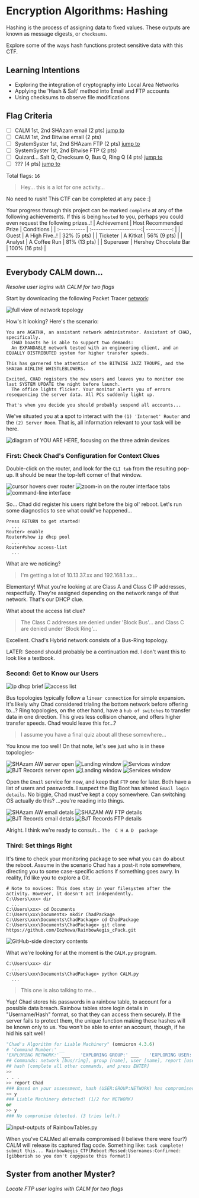 # Encryption Algorithms: Hashing
Hashing is the process of assigning data to fixed values. These outputs are known as message digests, or `checksums`.

Explore some of the ways hash functions protect sensitive data with this CTF.
## Learning Intentions
- Exploring the integration of cryptography into Local Area Networks
- Applying the 'Hash & Salt' method into Email and FTP accounts
- Using checksums to observe file modifications
## Flag Criteria
- [ ] CALM 1st, 2nd SHAzam email (2 pts) [jump to](#CALM)
- [ ] CALM 1st, 2nd Bitwise email (2 pts)
- [ ] SystemSyster 1st, 2nd SHAzam FTP (2 pts) [jump to](#Syster)
- [ ] SystemSyster 1st, 2nd Bitwise FTP (2 pts)
- [ ] Quizard... Salt Q, Checksum Q, Bus Q, Ring Q (4 pts) [jump to](#some-section)
- [ ] ??? (4 pts) [jump to](#some-section)

Total flags: `16`
> Hey... this is a lot for one activity...

No need to rush! This CTF can be completed at any pace :]

Your progress through this project can be marked `complete` at any of the following achievements. If this is being `hosted` to you, perhaps you could even request the following prizes..!
| Achievement  | Host Recommended Prize | Conditions    |
| :----------- | :---------------------:| -----------:  |
| Guest        | A High Five..!         | 32% (5 pts)   |
| Ticketer     | A Kitkat               | 56% (9 pts)   |
| Analyst      | A Coffee Run           | 81% (13 pts)  |
| Superuser    | Hershey Chocolate Bar  | 100% (16 pts) |
***
<a name="CALM" />

## Everybody CALM down... 
*Resolve user logins with CALM for two flags*

[pkt]: https://www.google.com
Start by downloading the following Packet Tracer [network][pkt]:

![full view of network topology](image.jpg)

How's it looking? Here's the scenario:
```
You are AGATHA, an assistant network administrator. Assistant of CHAD, specifically.
  CHAD boasts he is able to support two demands:
  An EXPANDABLE network tested with an engineering client, and an EQUALLY DISTRIBUTED system for higher transfer speeds.

This has garnered the attention of the BITWISE JAZZ TROUPE, and the SHAzam AIRLINE WHISTLEBLOWERS.

Excited, CHAD registers the new users and leaves you to monitor one last SYSTEM UPDATE the night before launch.
  The office lights flicker. Your monitor alerts you of errors resequencing the server data. All PCs suddenly light up.

That's when you decide you should probably suspend all accounts...
```
We've situated you at a spot to interact with the `(1) 'Internet' Router` and the `(2) Server Room`. 
That is, all information relevant to your task will be here.

![diagram of YOU ARE HERE, focusing on the three admin devices](image.jpg)

### First: Check Chad's Configuration for Context Clues
Double-click on the router, and look for the `CLI tab` from the resulting pop-up. It should be near the top-left corner of that window.

![cursor hovers over router](image.jpg)
![zoom-in on the router interface tabs](image.jpg)
![command-line interface](image.jpg)

So... Chad did register his users right before the big ol' reboot.
Let's run some diagnostics to see what could've happened...
```
Press RETURN to get started!
  ...
Router> enable
Router#show ip dhcp pool
  ...
Router#show access-list
  ...
```
What are we noticing?
> I'm getting a lot of 10.13.37.xx and 192.168.1.xx...

Elementary!
What you're looking at are Class A and Class C IP addresses, respectfully. They're assigned depending on the network range of that network. That's our DHCP clue.

What about the access list clue?
> The Class C addresses are denied under 'Block Bus'... and Class C are denied under 'Block Ring'...

Excellent.
Chad's Hybrid network consists of a Bus-Ring topology.

LATER: Second should probably be a continuation md. I don't want this to look like a textbook.
### Second: Get to Know our Users

![ip dhcp brief](image.jpg)
![access list](image.jpg)

Bus topologies typically follow a `linear connection` for simple expansion. It's likely why Chad considered trialing the bottom network before offering to...?
Ring topologies, on the other hand, have a `hub of switches` to transfer data in one direction. This gives less collision chance, and offers higher transfer speeds. Chad would leave this for...?
> I assume you have a final quiz about all these somewhere...

You know me too well!
On that note, let's see just who is in these topologies-

![SHAzam AW server open](image.jpg) ![Landing window](image.jpg) ![Services window](image.jpg)
![BJT Records server open](image.jpg) ![Landing window](image.jpg) ![Services window](image.jpg)

Open the `Email` service for now, and keep that `FTP` one for later. Both have a list of users and passwords.
I suspect the Big Boot has altered `Email login details`. No biggie, Chad must've kept a copy somewhere. Can switching OS actually do this?
...you're reading into things.

![SHAzam AW email detals](image.jpg) ![SHAZAM AW FTP details](image.jpg)
![BJT Records email detals](image.jpg) ![BJT Records FTP details](image.jpg)

Alright. I think we're ready to consult... `The  C H A D  package`

### Third: Set things Right
It's time to check your monitoring package to see what you can do about the reboot. 
Assume in the scenario Chad has a post-it note somewhere, directing you to some case-specific actions if something goes awry. In reality, I'd like you to explore a Git.
```
# Note to novices: This does stay in your filesystem after the activity. However, it doesn't act independently. 
C:\Users\xxx> dir
  ...
C:\Users\xxx> cd Documents
C:\Users\xxx\Documents> mkdir ChadPackage
C:\Users\xxx\Documents\ChadPackage> cd ChadPackage
C:\Users\xxx\Documents\ChadPackage> git clone https://github.com/Iozhewa/RainbowAegis_cPack.git
```

![GitHub-side directory contents](image.jpg)

What we're looking for at the moment is the `CALM.py` program.
```
C:\Users\xxx> dir
  ...
C:\Users\xxx\Documents\ChadPackage> python CALM.py
  ...
```
> This one is also talking to me...

Yup!
Chad stores his passwords in a rainbow table, to account for a possible data breach. Rainbow tables store login details in "Username/Hash" format, so that they can access them securely.
If the server fails to protect them, the unique function making these hashes will be known only to us. You won't be able to enter an account, though, if he hid his salt well!

```python
"Chad's Algorithm for Liable Machinery" (omnicron 4.3.6)
# 'Command Number:' __
'EXPLORING NETWORK:' ___    'EXPLORING GROUP:' ___    'EXPLORING USER:' ___
## Commands: network [bus/ring], group [name], user [name], report [user]
## hash [complete all other commands, and press ENTER]
>>
. . .
>> report Chad
### Based on your assessment, hash (USER:GROUP:NETWORK) has compromised details. Verify? [y/n]
>> y
### Liable Machinery detected! (1/2 for NETWORK)
or
>> y
### No compromise detected. (3 tries left.)
```

![input-outputs of RainbowTables.py](image.jpg)

When you've CALMed all emails compromised (I believe there were four?) CALM will release its captured flag code. Something like:
`task complete! submit this... RainbowAegis_CTF(Reboot:Messed:Usernames:Confirmed:[gibberish so you don't copypaste this format])`
<a name="Syster" />

## Syster from another Myster? 
*Locate FTP user logins with CALM for two flags*
